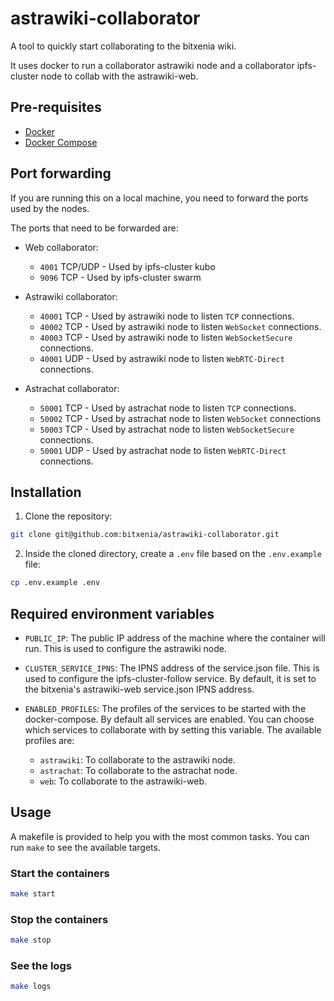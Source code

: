 # astrawiki-collaborator

A tool to quickly start collaborating to the bitxenia wiki.

It uses docker to run a collaborator astrawiki node and a collaborator ipfs-cluster node to collab with the astrawiki-web.

## Pre-requisites

- [Docker](https://docs.docker.com/)
- [Docker Compose](https://docs.docker.com/compose/)

## Port forwarding

If you are running this on a local machine, you need to forward the ports used by the nodes.

The ports that need to be forwarded are:

- Web collaborator:

  - `4001` TCP/UDP - Used by ipfs-cluster kubo
  - `9096` TCP - Used by ipfs-cluster swarm

- Astrawiki collaborator:

  - `40001` TCP - Used by astrawiki node to listen `TCP` connections.
  - `40002` TCP - Used by astrawiki node to listen `WebSocket` connections.
  - `40003` TCP - Used by astrawiki node to listen `WebSocketSecure` connections.
  - `40001` UDP - Used by astrawiki node to listen `WebRTC-Direct` connections.

- Astrachat collaborator:

  - `50001` TCP - Used by astrachat node to listen `TCP` connections.
  - `50002` TCP - Used by astrachat node to listen `WebSocket` connections
  - `50003` TCP - Used by astrachat node to listen `WebSocketSecure` connections.
  - `50001` UDP - Used by astrachat node to listen `WebRTC-Direct` connections.

## Installation

1. Clone the repository:

```bash
git clone git@github.com:bitxenia/astrawiki-collaborator.git
```

2. Inside the cloned directory, create a `.env` file based on the `.env.example` file:

```bash
cp .env.example .env
```

## Required environment variables

- `PUBLIC_IP`: The public IP address of the machine where the container will run. This is used to configure the astrawiki node.

- `CLUSTER_SERVICE_IPNS`: The IPNS address of the service.json file. This is used to configure the ipfs-cluster-follow service. By default, it is set to the bitxenia's astrawiki-web service.json IPNS address.

- `ENABLED_PROFILES`: The profiles of the services to be started with the docker-compose. By default all services are enabled. You can choose which services to collaborate with by setting this variable. The available profiles are:
  - `astrawiki`: To collaborate to the astrawiki node.
  - `astrachat`: To collaborate to the astrachat node.
  - `web`: To collaborate to the astrawiki-web.

## Usage

A makefile is provided to help you with the most common tasks. You can run `make` to see the available targets.

### Start the containers

```bash
make start
```

### Stop the containers

```bash
make stop
```

### See the logs

```bash
make logs
```
